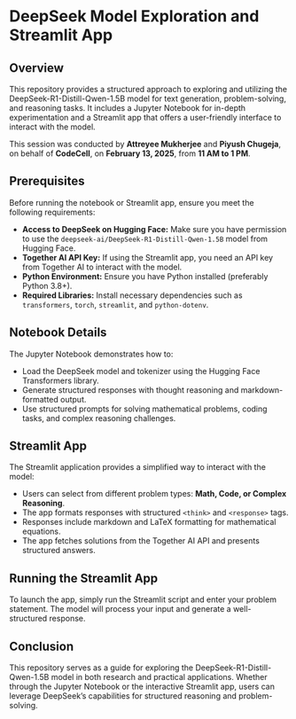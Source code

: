 # DeepSeek Model Exploration and Streamlit App

## Overview
This repository provides a structured approach to exploring and utilizing the DeepSeek-R1-Distill-Qwen-1.5B model for text generation, problem-solving, and reasoning tasks. It includes a Jupyter Notebook for in-depth experimentation and a Streamlit app that offers a user-friendly interface to interact with the model.

This session was conducted by **Attreyee Mukherjee** and **Piyush Chugeja**, on behalf of **CodeCell**, on **February 13, 2025**, from **11 AM to 1 PM**.

## Prerequisites
Before running the notebook or Streamlit app, ensure you meet the following requirements:

- **Access to DeepSeek on Hugging Face:** Make sure you have permission to use the `deepseek-ai/DeepSeek-R1-Distill-Qwen-1.5B` model from Hugging Face.
- **Together AI API Key:** If using the Streamlit app, you need an API key from Together AI to interact with the model.
- **Python Environment:** Ensure you have Python installed (preferably Python 3.8+).
- **Required Libraries:** Install necessary dependencies such as `transformers`, `torch`, `streamlit`, and `python-dotenv`.

## Notebook Details
The Jupyter Notebook demonstrates how to:

- Load the DeepSeek model and tokenizer using the Hugging Face Transformers library.
- Generate structured responses with thought reasoning and markdown-formatted output.
- Use structured prompts for solving mathematical problems, coding tasks, and complex reasoning challenges.

## Streamlit App
The Streamlit application provides a simplified way to interact with the model:

- Users can select from different problem types: **Math, Code, or Complex Reasoning**.
- The app formats responses with structured `<think>` and `<response>` tags.
- Responses include markdown and LaTeX formatting for mathematical equations.
- The app fetches solutions from the Together AI API and presents structured answers.

## Running the Streamlit App
To launch the app, simply run the Streamlit script and enter your problem statement. The model will process your input and generate a well-structured response.

## Conclusion
This repository serves as a guide for exploring the DeepSeek-R1-Distill-Qwen-1.5B model in both research and practical applications. Whether through the Jupyter Notebook or the interactive Streamlit app, users can leverage DeepSeek’s capabilities for structured reasoning and problem-solving.